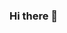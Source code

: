 ### Hi there 👋

<!--
**Crazy-Xay/Crazy-Xay** is a ✨ _special_ ✨ repository because its `README.md` (this file) appears on your GitHub profile.
Here are some ideas to get you started:
- 🔭 I’m currently working on JXNU
- 🌱 I’m currently learning C/C++/Python/NetworkSecurity and Algorithm
- 👯 I’m looking to collaborate on JXNU
- 💬 Ask me about Nothing
- 📫 How to reach me: [QQ](1215627501)
- 😄 Pronouns: 🤡🤡🤡
-->
